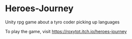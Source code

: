 # Heroes-Journey
Unity rpg game about a tyro coder picking up languages

To play the game, visit https://roxytot.itch.io/heroes-journey
